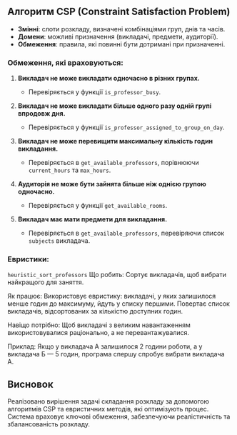 ## **Алгоритм CSP (Constraint Satisfaction Problem)**



- **Змінні**: слоти розкладу, визначені комбінаціями груп, днів та часів.
- **Домени**: можливі призначення (викладачі, предмети, аудиторії).
- **Обмеження**: правила, які повинні бути дотримані при призначенні.

### **Обмеження, які враховуються:**

1. **Викладач не може викладати одночасно в різних групах.**

   - Перевіряється у функції `is_professor_busy`.

2. **Викладач не може викладати більше одного разу одній групі впродовж дня.**

   - Перевіряється у функції `is_professor_assigned_to_group_on_day`.

3. **Викладач не може перевищити максимальну кількість годин викладання.**

   - Перевіряється в `get_available_professors`, порівнюючи `current_hours` та `max_hours`.

4. **Аудиторія не може бути зайнята більше ніж однією групою одночасно.**

   - Перевіряється у функції `get_available_rooms`.

5. **Викладач має мати предмети для викладання.**

   - Перевіряється в `get_available_professors`, перевіряючи список `subjects` викладача.

### **Евристики:**
   `heuristic_sort_professors`
Що робить: Сортує викладачів, щоб вибрати найкращого для заняття.

Як працює:
Використовує евристику: викладачі, у яких залишилося менше годин до максимуму, йдуть у списку першими.
Повертає список викладачів, відсортованих за кількістю доступних годин.

Навіщо потрібно: Щоб викладачі з великим навантаженням використовувалися раціонально, а не перевантажувалися.

Приклад:
Якщо у викладача А залишилося 2 години роботи, а у викладача Б — 5 годин, програма спершу спробує вибрати викладача А.


## **Висновок**

 Реалізовано вирішення задачі складання розкладу за допомогою алгоритмів CSP та евристичних методів, які оптимізують процес. Система враховує ключові обмеження, забезпечуючи реалістичність та збалансованість розкладу.

